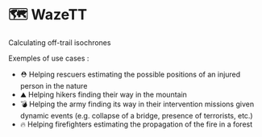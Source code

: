 # 🗺️ WazeTT
Calculating off-trail isochrones

Exemples of use cases :
- ⛑️ Helping rescuers estimating the possible positions of an injured person in the nature
- ⛰️ Helping hikers finding their way in the mountain
- 💣 Helping the army finding its way in their intervention missions given dynamic events (e.g. collapse of a bridge, presence of terrorists, etc.)
- 🔥 Helping firefighters estimating the propagation of the fire in a forest



